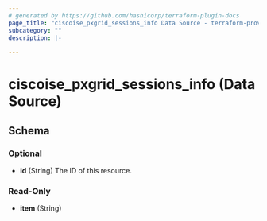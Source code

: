 ```yaml
---
# generated by https://github.com/hashicorp/terraform-plugin-docs
page_title: "ciscoise_pxgrid_sessions_info Data Source - terraform-provider-ciscoise"
subcategory: ""
description: |-
  
---
```


# ciscoise_pxgrid_sessions_info (Data Source)





<!-- schema generated by tfplugindocs -->
## Schema

### Optional

- **id** (String) The ID of this resource.

### Read-Only

- **item** (String)



